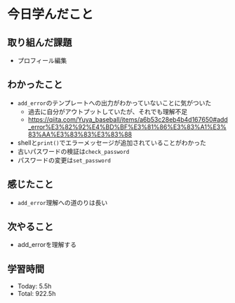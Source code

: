 # 今日学んだこと
## 取り組んだ課題
- プロフィール編集
## わかったこと
- `add_error`のテンプレートへの出力がわかっていないことに気がついた
    - 過去に自分がアウトプットしていたが、それでも理解不足
    - https://qiita.com/Yuya_baseball/items/a6b53c28eb4b4d167650#add_error%E3%82%92%E4%BD%BF%E3%81%86%E3%83%A1%E3%83%AA%E3%83%83%E3%83%88
- shellと`print()`でエラーメッセージが追加されていることがわかった
- 古いパスワードの検証は`check_password`
- パスワードの変更は`set_password`
## 感じたこと
- `add_error`理解への道のりは長い
## 次やること
- add_errorを理解する
## 学習時間
- Today: 5.5h
- Total: 922.5h